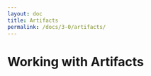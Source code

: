 ```yaml
---
layout: doc
title: Artifacts
permalink: /docs/3-0/artifacts/
---
```


Working with Artifacts
======================